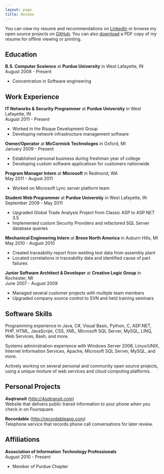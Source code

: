 ```yaml
---
layout: page
title: Resume
---
```


You can view my resume and recommendations on <a href="http://www.linkedin.com/in/mbmccorm" target="_blank">LinkedIn</a> or browse my open source projects on <a href="http://github.com/mbmccormick" target="_blank">GitHub</a>. You can also <a href="matt_mccormick.pdf">download</a> a PDF copy of my resume for offline viewing or printing.


## Education

**B.S. Computer Sceience** at **Purdue University** in West Lafayette, IN  
August 2008 - Present

*   Concentration in Software engineering


## Work Experience

**IT Networks &amp; Security Programmer** at **Purdue University** in West Lafayette, IN  
August 2011 - Present

*   Worked in the Risque Development Group
*   Developing network infrastructure management software


**Owner/Operator** at **McCormick Technologes** in Oxford, MI  
January 2009 - Present

*   Established personal business during freshman year of college  
*   Developing custom software applicatiosn for customers nationwide


**Program Manager Intern** at **Microsoft** in Redmond, WA  
May 2011 - August 2011

*   Worked on Microsoft Lync server platform team


**Student Web Programmer** at **Purdue Universtiy** in West Lafayette, IN  
September 2009 - May 2011

*   Upgraded Global Trade Analysis Project from Classic ASP to ASP.NET 3.5
*   Implemented custom Security Providers and refactored SQL Server database queries


**Mechanical Engineering Intern** at **Brose North America** in Auburn Hills, MI  
May 2010 - August 2010

*   Created traceability report from welding test data from assembly plant
*   Located correlations in traceability data and identified cause of part failures


**Junior Software Architect &amp; Developer** at **Creative Logic Group** in Rochester, MI  
June 2007 - August 2009

*   Managed several customer projects with multiple team members
*   Upgraded company source control to SVN and held training seminars


## Software Skills

Programming experience in Java, C#, Visual Basic, Python, C, ASP.NET, PHP, HTML, JavaScript, CSS, XML, Microsoft SQL Server, MySQL, LINQ, Web Services, Bash, and more.

Systems administration experience with Windows Server 2008, Linux/UNIX, Internet Information Services, 
Apache, Microsoft SQL Server, MySQL, and more.

Actively working on several personal and community open source projects, using a unique mixture of web services and cloud computing platforms.


## Personal Projects

**4sqtransit** (http://4sqtransit.com)  
Website that delivers public transit information to your phone when you check in on Foursquare.

**Recordable** (http://recordableapp.com)  
Telephone service that records phone call conversations for later review.

## Affiliations

**Association of Information Technology Professionals**  
August 2010 - Present

*   Member of Purdue Chapter
